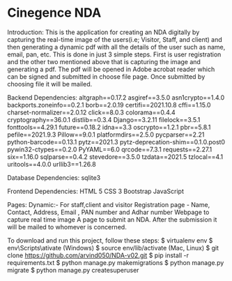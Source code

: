 # Cinegence NDA



Introduction:
This is the application for creating an NDA digitally by capturing the real-time image of the users(i.e; Visitor, Staff, and client) and then generating a dynamic pdf with all the details of the user such as name, email, pan, etc. This is done in just 3 simple steps. First is user registration and the other two mentioned above that is capturing the image and generating a pdf. The pdf will be opened in Adobe acrobat reader which can be signed and submitted in choose file page.
Once submitted by choosing file it will be mailed.

Backend Dependencies:
altgraph==0.17.2
asgiref==3.5.0
asn1crypto==1.4.0
backports.zoneinfo==0.2.1
borb==2.0.19
certifi==2021.10.8
cffi==1.15.0
charset-normalizer==2.0.12
click==8.0.3
colorama==0.4.4
cryptography==36.0.1
distlib==0.3.4
Django==3.2.11
filelock==3.5.1
fonttools==4.29.1
future==0.18.2
idna==3.3
oscrypto==1.2.1
pbr==5.8.1
pefile==2021.9.3
Pillow==9.0.1
platformdirs==2.5.0
pycparser==2.21
python-barcode==0.13.1
pytz==2021.3
pytz-deprecation-shim==0.1.0.post0
pywin32-ctypes==0.2.0
PyYAML==6.0
qrcode==7.3.1
requests==2.27.1
six==1.16.0
sqlparse==0.4.2
stevedore==3.5.0
tzdata==2021.5
tzlocal==4.1
uritools==4.0.0
urllib3==1.26.8



Database Dependencies: 
sqlite3

Frontend Dependencies:
HTML 5
CSS 3
Bootstrap
JavaScript

Pages:
Dynamic:- For staff,client and visitor
Registration page - Name, Contact, Address, Email , PAN number and  Adhar number
Webpage to capture real time image 
A page to submit an NDA. After the submission it will be mailed to whomever is concerned.

To download and run this project, follow these steps:
$ virtualenv env
$ env\Scripts\ativate (Windows)
$ source env/lib/activate (Mac, Linux)
$ git clone https://github.com/arvind050/NDA-v02.git
$ pip install -r requirements.txt
$ python manage.py makemigrations
$ python manage.py migrate
$ python manage.py createsuperuser




